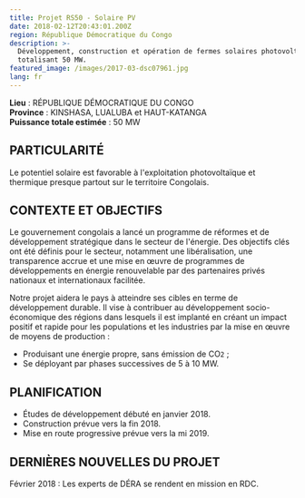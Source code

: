 ```yaml
---
title: Projet RS50 - Solaire PV
date: 2018-02-12T20:43:01.200Z
region: République Démocratique du Congo
description: >-
  Développement, construction et opération de fermes solaires photovoltaïques
  totalisant 50 MW.
featured_image: /images/2017-03-dsc07961.jpg
lang: fr
---
```

**Lieu** : RÉPUBLIQUE DÉMOCRATIQUE DU CONGO<br>
**Province** : KINSHASA, LUALUBA et HAUT-KATANGA<br>
**Puissance totale estimée** : 50 MW<br>

## PARTICULARITÉ

Le potentiel solaire est favorable à l'exploitation photovoltaïque et thermique presque partout sur le territoire Congolais.

## CONTEXTE ET OBJECTIFS

Le gouvernement congolais a lancé un programme de réformes et de développement stratégique dans le secteur de l'énergie. Des objectifs clés ont été définis pour le secteur, notamment une libéralisation, une transparence accrue et une mise en œuvre de programmes de développements en énergie renouvelable par des partenaires privés nationaux et internationaux facilitée.

Notre projet aidera le pays à atteindre ses cibles en terme de développement durable. Il vise à contribuer au développement socio-économique des régions dans lesquels il est implanté en créant un impact positif et rapide pour les populations et les industries par la mise en œuvre de moyens de production :

* Produisant une énergie propre, sans émission de CO`2` ;
* Se déployant par phases successives de 5 à 10 MW.

## PLANIFICATION

* Études de développement débuté en janvier 2018.
* Construction prévue vers la fin 2018.
* Mise en route progressive prévue vers la mi 2019.

## DERNIÈRES NOUVELLES DU PROJET

Février 2018 : Les experts de DÉRA se rendent en mission en RDC.
